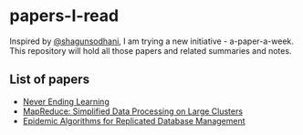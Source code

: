 # papers-I-read

Inspired by [@shagunsodhani](https://github.com/shagunsodhani), I am trying a new initiative - a-paper-a-week. This repository will hold all those papers and related summaries and notes.

## List of papers

* [Never Ending Learning](https://gist.github.com/Prakhar0409/f72a2780e5e567081bb61dd843fc61bc)
* [MapReduce: Simplified Data Processing on Large Clusters](https://gist.github.com/Prakhar0409/18d4af9671a7484358bbd12615d2c796)
* [Epidemic Algorithms for Replicated Database Management](https://gist.github.com/Prakhar0409/1445064bcc15e1f6761cee4756593b1e)
